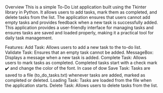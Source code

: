 Overview
 This is a simple To-Do List application built using the Tkinter library in Python. It allows users to add tasks, mark them as completed, and delete tasks from the list. The application ensures that users cannot add empty tasks and provides feedback when a new task is successfully added. This application provides a user-friendly interface for managing tasks and ensures tasks are saved and loaded properly, making it a practical tool for daily task management.

Features:
Add Task: Allows users to add a new task to the to-do list. 
Validate Task: Ensures that an empty task cannot be added. 
MessageBox: Displays a message when a new task is added. 
Complete Task: Allows users to mark tasks as completed. Completed tasks start with a check mark ✔️ and change the color of the font. In case of dow
Save Task: Tasks are saved to a file (to_do_tasks.txt) whenever tasks are added, marked as completed or deleted.
Loading Task: Tasks are loaded from the file when the application starts.
Delete Task: Allows users to delete tasks from the list. 



